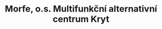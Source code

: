 ---
id: 10a44fc9-957d-42b4-b4c9-dac6a5c9a8cd
title: Morfe, o.s. Multifunkční alternativní centrum Kryt
price: 10000
year: 2013
description: Projekt přispívá svým „kouskem“ ke vzniku a oživení nového unikátního prostoru pro mladou kulturu ve Studénce. Bývalý kryt se postupně zaplní profesionálními i amatérskými umělci, budou se zde uskutečňovat, workshopy, besedy i další vzdělávací akce pro návštěvníky z celého regionu.
kouskovani: false
locationName: undefined
position:
  lng: 18.0699070626634
  lat: 49.71019081517456
---